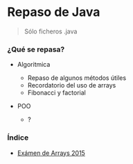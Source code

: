 # Repaso de Java

> Sólo ficheros .java

### ¿Qué se repasa?

- Algoritmica
  - Repaso de algunos métodos útiles
  - Recordatorio del uso de arrays
  - Fibonacci y factorial

- POO
  - ?

### Índice

- [Exámen de Arrays 2015](arrays2015)